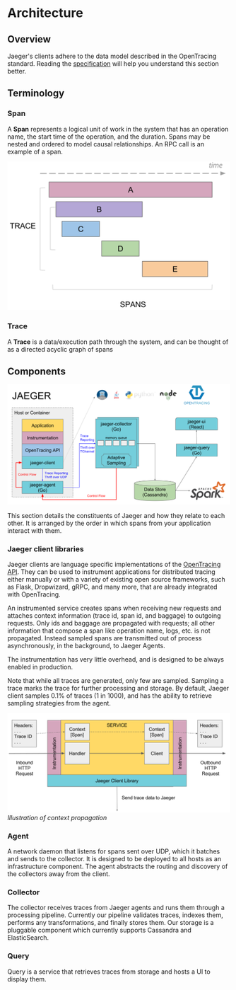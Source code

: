 # Architecture
## Overview
Jaeger's clients adhere to the data model described in the OpenTracing standard. Reading the [specification](https://github.com/opentracing/specification/blob/master/specification.md) will help you understand this section better.

## Terminology
### Span
A **Span** represents a logical unit of work in the system that has an operation name, the start time of the operation, and the duration. Spans may be nested and ordered to model causal relationships. An RPC call is an example of a span.

![Traces And Spans](images/spans-traces.png)

### Trace
A **Trace** is a data/execution path through the system, and can be thought of as a directed acyclic graph of spans


## Components
![Architecture](images/architecture.png)

This section details the constituents of Jaeger and how they relate to each other. It is arranged by the order in which spans from your application interact with them.

### Jaeger client libraries
Jaeger clients are language specific implementations of the [OpenTracing API](http://opentracing.io). They can be used to instrument applications for distributed tracing either manually or with a variety of existing open source frameworks, such as Flask, Dropwizard, gRPC, and many more, that are already integrated with OpenTracing.

An instrumented service creates spans when receiving new requests and attaches context information (trace id, span id, and baggage) to outgoing requests. Only ids and baggage are propagated with requests; all other information that compose a span like operation name, logs, etc. is not propagated. Instead sampled spans are transmitted out of process asynchronously, in the background, to Jaeger Agents.

The instrumentation has very little overhead, and is designed to be always enabled in production.

Note that while all traces are generated, only few are sampled. Sampling a trace marks the trace for further processing and storage.
By default, Jaeger client samples 0.1% of traces (1 in 1000), and has the ability to retrieve sampling strategies from the agent.

![Context propagation explained](images/context-prop.png)
*Illustration of context propagation*

### Agent
A network daemon that listens for spans sent over UDP, which it batches and sends to the collector. It is designed to be deployed to all hosts as an infrastructure component.  The agent abstracts the routing and discovery of the collectors away from the client.

### Collector
The collector receives traces from Jaeger agents and runs them through a processing pipeline. Currently our pipeline validates traces, indexes them, performs any transformations, and finally stores them.
Our storage is a pluggable component which currently supports Cassandra and ElasticSearch.

### Query
Query is a service that retrieves traces from storage and hosts a UI to display them.
